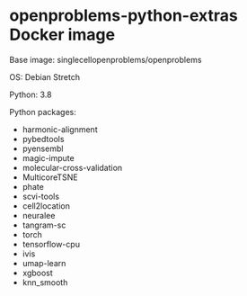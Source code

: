 # openproblems-python-extras Docker image

Base image: singlecellopenproblems/openproblems

OS: Debian Stretch

Python: 3.8

Python packages:

* harmonic-alignment
* pybedtools
* pyensembl
* magic-impute
* molecular-cross-validation
* MulticoreTSNE
* phate
* scvi-tools
* cell2location
* neuralee
* tangram-sc
* torch
* tensorflow-cpu
* ivis
* umap-learn
* xgboost
* knn_smooth
